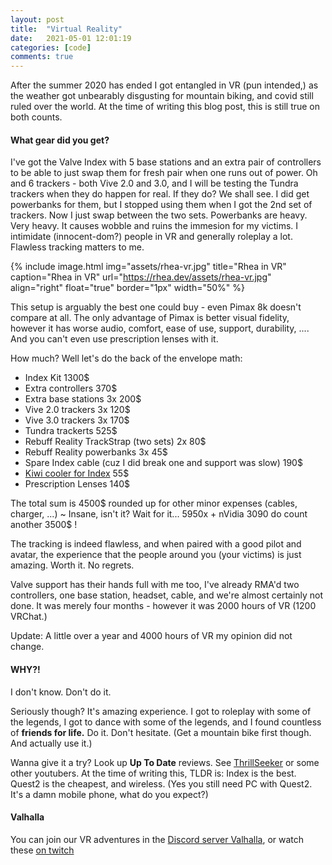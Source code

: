 ```yaml
---
layout: post
title:  "Virtual Reality"
date:   2021-05-01 12:01:19
categories: [code]
comments: true
---
```


After the summer 2020 has ended I got entangled in VR (pun intended,) as the weather got unbearably disgusting for mountain biking, and covid still ruled over the world. At the time of writing this blog post, this is still true on both counts.

<!--more-->

#### What gear did you get?

I've got the Valve Index with 5 base stations and an extra pair of controllers to be able to just swap them for fresh pair when one runs out of power. Oh and 6 trackers - both Vive 2.0 and 3.0, and I will be testing the Tundra trackers when they do happen for real. If they do? We shall see. I did get powerbanks for them, but I stopped using them when I got the 2nd set of trackers. Now I just swap between the two sets. Powerbanks are heavy. Very heavy. It causes wobble and ruins the immesion for my victims. I intimidate (innocent-dom?) people in VR and generally roleplay a lot. Flawless tracking matters to me.

{% include image.html
  img="assets/rhea-vr.jpg"
  title="Rhea in VR"
  caption="Rhea in VR"
  url="https://rhea.dev/assets/rhea-vr.jpg"
  align="right"
  float="true"
  border="1px"
  width="50%"
%}

This setup is arguably the best one could buy - even Pimax 8k doesn't compare at all. The only advantage of Pimax is better visual fidelity, however it has worse audio, comfort, ease of use, support, durability, .... And you can't even use prescription lenses with it.

How much? Well let's do the back of the envelope math:

* Index Kit 1300$
* Extra controllers 370$
* Extra base stations 3x 200$
* Vive 2.0 trackers 3x 120$
* Vive 3.0 trackers 3x 170$
* Tundra trackerts 525$
* Rebuff Reality TrackStrap (two sets) 2x 80$
* Rebuff Reality powerbanks 3x 45$
* Spare Index cable (cuz I did break one and support was slow) 190$
* [Kiwi cooler for Index](https://www.amazon.co.uk/gp/product/B08N4H236Y) 55$
* Prescription Lenses 140$

The total sum is 4500$ rounded up for other minor expenses (cables, charger, ...) ~ Insane, isn't it? Wait for it... 5950x + nVidia 3090 do count another 3500$ !

The tracking is indeed flawless, and when paired with a good pilot and avatar, the experience that the people around you (your victims) is just amazing. Worth it. No regrets.

Valve support has their hands full with me too, I've already RMA'd two controllers, one base station, headset, cable, and we're almost certainly not done. It was merely four months - however it was 2000 hours of VR (1200 VRChat.)

Update: A little over a year and 4000 hours of VR my opinion did not change.

#### WHY?!

I don't know. Don't do it.

Seriously though? It's amazing experience. I got to roleplay with some of the legends, I got to dance with some of the legends, and I found countless of __friends for life.__ Do it. Don't hesitate. (Get a mountain bike first though. And actually use it.)

Wanna give it a try? Look up __Up To Date__ reviews. See [ThrillSeeker](https://www.youtube.com/ThrillSeekerVR) or some other youtubers. At the time of writing this, TLDR is: Index is the best. Quest2 is the cheapest, and wireless. (Yes you still need PC with Quest2. It's a damn mobile phone, what do you expect?)

#### Valhalla

You can join our VR adventures in the [Discord server Valhalla](https://discord.gg/die-in-battle), or watch these [on twitch](https://twitch.tv/RheaAyase)


